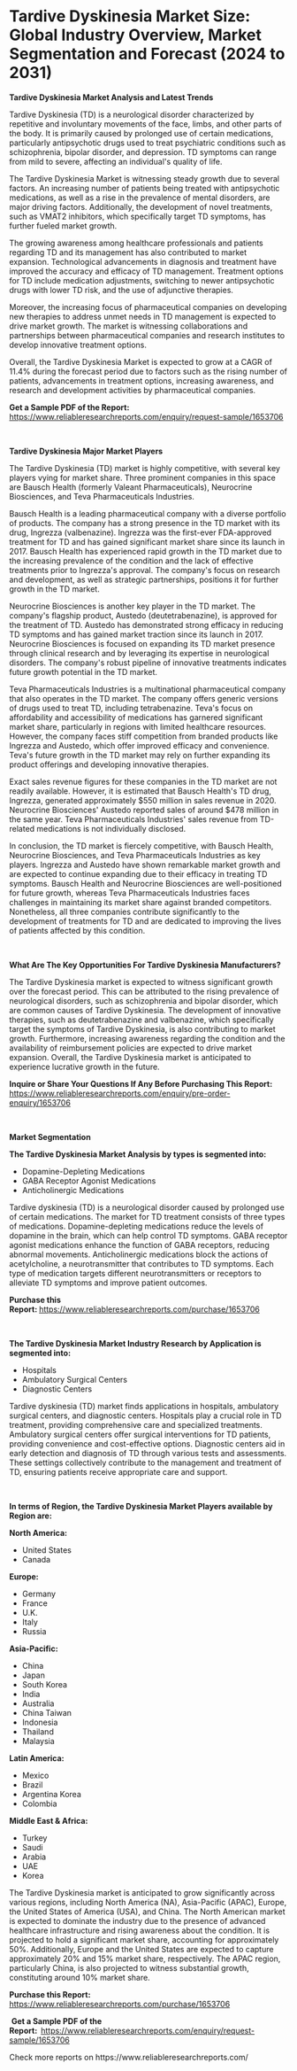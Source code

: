 <p><h1>Tardive Dyskinesia Market Size: Global Industry Overview, Market Segmentation and Forecast (2024 to 2031)</h1></p><p><strong>Tardive Dyskinesia Market Analysis and Latest Trends</strong></p>
<p><p>Tardive Dyskinesia (TD) is a neurological disorder characterized by repetitive and involuntary movements of the face, limbs, and other parts of the body. It is primarily caused by prolonged use of certain medications, particularly antipsychotic drugs used to treat psychiatric conditions such as schizophrenia, bipolar disorder, and depression. TD symptoms can range from mild to severe, affecting an individual's quality of life.</p><p>The Tardive Dyskinesia Market is witnessing steady growth due to several factors. An increasing number of patients being treated with antipsychotic medications, as well as a rise in the prevalence of mental disorders, are major driving factors. Additionally, the development of novel treatments, such as VMAT2 inhibitors, which specifically target TD symptoms, has further fueled market growth.</p><p>The growing awareness among healthcare professionals and patients regarding TD and its management has also contributed to market expansion. Technological advancements in diagnosis and treatment have improved the accuracy and efficacy of TD management. Treatment options for TD include medication adjustments, switching to newer antipsychotic drugs with lower TD risk, and the use of adjunctive therapies.</p><p>Moreover, the increasing focus of pharmaceutical companies on developing new therapies to address unmet needs in TD management is expected to drive market growth. The market is witnessing collaborations and partnerships between pharmaceutical companies and research institutes to develop innovative treatment options.</p><p>Overall, the Tardive Dyskinesia Market is expected to grow at a CAGR of 11.4% during the forecast period due to factors such as the rising number of patients, advancements in treatment options, increasing awareness, and research and development activities by pharmaceutical companies.</p></p>
<p><strong>Get a Sample PDF of the Report:&nbsp;</strong> <a href="https://www.reliableresearchreports.com/enquiry/request-sample/1653706">https://www.reliableresearchreports.com/enquiry/request-sample/1653706</a></p>
<p>&nbsp;</p>
<p><strong>Tardive Dyskinesia Major Market Players</strong></p>
<p><p>The Tardive Dyskinesia (TD) market is highly competitive, with several key players vying for market share. Three prominent companies in this space are Bausch Health (formerly Valeant Pharmaceuticals), Neurocrine Biosciences, and Teva Pharmaceuticals Industries.</p><p>Bausch Health is a leading pharmaceutical company with a diverse portfolio of products. The company has a strong presence in the TD market with its drug, Ingrezza (valbenazine). Ingrezza was the first-ever FDA-approved treatment for TD and has gained significant market share since its launch in 2017. Bausch Health has experienced rapid growth in the TD market due to the increasing prevalence of the condition and the lack of effective treatments prior to Ingrezza's approval. The company's focus on research and development, as well as strategic partnerships, positions it for further growth in the TD market.</p><p>Neurocrine Biosciences is another key player in the TD market. The company's flagship product, Austedo (deutetrabenazine), is approved for the treatment of TD. Austedo has demonstrated strong efficacy in reducing TD symptoms and has gained market traction since its launch in 2017. Neurocrine Biosciences is focused on expanding its TD market presence through clinical research and by leveraging its expertise in neurological disorders. The company's robust pipeline of innovative treatments indicates future growth potential in the TD market.</p><p>Teva Pharmaceuticals Industries is a multinational pharmaceutical company that also operates in the TD market. The company offers generic versions of drugs used to treat TD, including tetrabenazine. Teva's focus on affordability and accessibility of medications has garnered significant market share, particularly in regions with limited healthcare resources. However, the company faces stiff competition from branded products like Ingrezza and Austedo, which offer improved efficacy and convenience. Teva's future growth in the TD market may rely on further expanding its product offerings and developing innovative therapies.</p><p>Exact sales revenue figures for these companies in the TD market are not readily available. However, it is estimated that Bausch Health's TD drug, Ingrezza, generated approximately $550 million in sales revenue in 2020. Neurocrine Biosciences' Austedo reported sales of around $478 million in the same year. Teva Pharmaceuticals Industries' sales revenue from TD-related medications is not individually disclosed.</p><p>In conclusion, the TD market is fiercely competitive, with Bausch Health, Neurocrine Biosciences, and Teva Pharmaceuticals Industries as key players. Ingrezza and Austedo have shown remarkable market growth and are expected to continue expanding due to their efficacy in treating TD symptoms. Bausch Health and Neurocrine Biosciences are well-positioned for future growth, whereas Teva Pharmaceuticals Industries faces challenges in maintaining its market share against branded competitors. Nonetheless, all three companies contribute significantly to the development of treatments for TD and are dedicated to improving the lives of patients affected by this condition.</p></p>
<p>&nbsp;</p>
<p><strong>What Are The Key Opportunities For Tardive Dyskinesia Manufacturers?</strong></p>
<p><p>The Tardive Dyskinesia market is expected to witness significant growth over the forecast period. This can be attributed to the rising prevalence of neurological disorders, such as schizophrenia and bipolar disorder, which are common causes of Tardive Dyskinesia. The development of innovative therapies, such as deutetrabenazine and valbenazine, which specifically target the symptoms of Tardive Dyskinesia, is also contributing to market growth. Furthermore, increasing awareness regarding the condition and the availability of reimbursement policies are expected to drive market expansion. Overall, the Tardive Dyskinesia market is anticipated to experience lucrative growth in the future.</p></p>
<p><strong>Inquire or Share Your Questions If Any Before Purchasing This Report:</strong> <a href="https://www.reliableresearchreports.com/enquiry/pre-order-enquiry/1653706">https://www.reliableresearchreports.com/enquiry/pre-order-enquiry/1653706</a></p>
<p>&nbsp;</p>
<p><strong>Market Segmentation</strong></p>
<p><strong>The Tardive Dyskinesia Market Analysis by types is segmented into:</strong></p>
<p><ul><li>Dopamine-Depleting Medications</li><li>GABA Receptor Agonist Medications</li><li>Anticholinergic Medications</li></ul></p>
<p><p>Tardive dyskinesia (TD) is a neurological disorder caused by prolonged use of certain medications. The market for TD treatment consists of three types of medications. Dopamine-depleting medications reduce the levels of dopamine in the brain, which can help control TD symptoms. GABA receptor agonist medications enhance the function of GABA receptors, reducing abnormal movements. Anticholinergic medications block the actions of acetylcholine, a neurotransmitter that contributes to TD symptoms. Each type of medication targets different neurotransmitters or receptors to alleviate TD symptoms and improve patient outcomes.</p></p>
<p><strong>Purchase this Report:&nbsp;</strong><a href="https://www.reliableresearchreports.com/purchase/1653706">https://www.reliableresearchreports.com/purchase/1653706</a></p>
<p>&nbsp;</p>
<p><strong>The Tardive Dyskinesia Market Industry Research by Application is segmented into:</strong></p>
<p><ul><li>Hospitals</li><li>Ambulatory Surgical Centers</li><li>Diagnostic Centers</li></ul></p>
<p><p>Tardive dyskinesia (TD) market finds applications in hospitals, ambulatory surgical centers, and diagnostic centers. Hospitals play a crucial role in TD treatment, providing comprehensive care and specialized treatments. Ambulatory surgical centers offer surgical interventions for TD patients, providing convenience and cost-effective options. Diagnostic centers aid in early detection and diagnosis of TD through various tests and assessments. These settings collectively contribute to the management and treatment of TD, ensuring patients receive appropriate care and support.</p></p>
<p>&nbsp;</p>
<p><strong>In terms of Region, the Tardive Dyskinesia Market Players available by Region are:</strong></p>
<p>
    <p> <strong> North America: </strong>
        <ul>
            <li>United States</li>
            <li>Canada</li>
        </ul>
        </p> 
    <p> <strong> Europe: </strong>
        <ul>
            <li>Germany</li>
            <li>France</li>
            <li>U.K.</li>
            <li>Italy</li>
            <li>Russia</li>
        </ul>
        </p> 
    <p> <strong> Asia-Pacific: </strong>
        <ul>
            <li>China</li>
            <li>Japan</li>
            <li>South Korea</li>
            <li>India</li>
            <li>Australia</li>
            <li>China Taiwan</li>
            <li>Indonesia</li>
            <li>Thailand</li>
            <li>Malaysia</li>
        </ul>
        </p> 
    <p> <strong> Latin America: </strong>
        <ul>
            <li>Mexico</li>
            <li>Brazil</li>
            <li>Argentina Korea</li>
            <li>Colombia</li>
        </ul>
        </p> 
    <p> <strong> Middle East & Africa: </strong>
        <ul>
            <li>Turkey</li>
            <li>Saudi</li>
            <li>Arabia</li>
            <li>UAE</li>
            <li>Korea</li>
        </ul>
    </p>
    </p>
<p><p>The Tardive Dyskinesia market is anticipated to grow significantly across various regions, including North America (NA), Asia-Pacific (APAC), Europe, the United States of America (USA), and China. The North American market is expected to dominate the industry due to the presence of advanced healthcare infrastructure and rising awareness about the condition. It is projected to hold a significant market share, accounting for approximately 50%. Additionally, Europe and the United States are expected to capture approximately 20% and 15% market share, respectively. The APAC region, particularly China, is also projected to witness substantial growth, constituting around 10% market share.</p></p>
<p><strong>Purchase this Report: </strong><a href="https://www.reliableresearchreports.com/purchase/1653706">https://www.reliableresearchreports.com/purchase/1653706</a></p>
<p>&nbsp;<strong>Get a Sample PDF of the Report:&nbsp;&nbsp;</strong><a href="https://www.reliableresearchreports.com/enquiry/request-sample/1653706">https://www.reliableresearchreports.com/enquiry/request-sample/1653706</a></p>
<p><strong></strong></p>
<p>Check more reports on https://www.reliableresearchreports.com/</p>